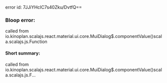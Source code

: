 error id: 7JJiYHcIC7s40Zku/DvtfQ==
### Bloop error:

called from io.kinoplan.scalajs.react.material.ui.core.MuiDialog$.componentValue()scala.scalajs.js.Function
#### Short summary: 

called from io.kinoplan.scalajs.react.material.ui.core.MuiDialog$.componentValue()scala.scalajs.js.F...